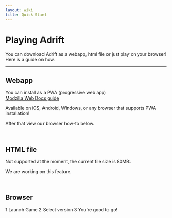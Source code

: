 ```yaml
---
layout: wiki
title: Quick Start
---
```


# Playing Adrift 

You can download Adrift as a webapp, html file or just play on your browser!
Here is a guide on how.

---

## Webapp

You can install as a PWA (progressive web app)\
[Modzilla Web Docs guide](https://developer.mozilla.org/en-US/docs/Web/Progressive_web_apps/Guides/Installing)

Available on iOS, Android, Windows, or any browser that supports PWA installation!

After that view our browser how-to below.

<br>

## HTML file

Not supported at the moment, the current file size is 80MB. 

We are working on this feature.

<br>

## Browser

1 Launch Game
2 Select version
3 You're good to go!


